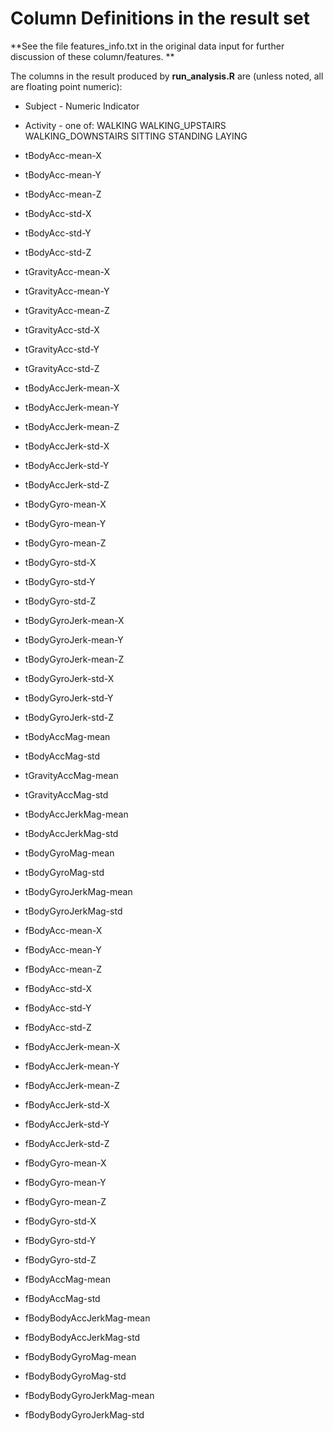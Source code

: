 # Column Definitions in the result set

**See the file features_info.txt in the original data input for further discussion of these column/features. **

The columns in the result produced by **run_analysis.R**  are  (unless noted, all are floating point numeric): 

* Subject   - Numeric Indicator

* Activity - one of: WALKING  WALKING_UPSTAIRS  WALKING_DOWNSTAIRS  SITTING  STANDING  LAYING

* tBodyAcc-mean-X           

* tBodyAcc-mean-Y           

* tBodyAcc-mean-Z           

* tBodyAcc-std-X            

* tBodyAcc-std-Y            

* tBodyAcc-std-Z           

* tGravityAcc-mean-X        

* tGravityAcc-mean-Y        

* tGravityAcc-mean-Z        

* tGravityAcc-std-X         

* tGravityAcc-std-Y         

* tGravityAcc-std-Z        

* tBodyAccJerk-mean-X       

* tBodyAccJerk-mean-Y       

* tBodyAccJerk-mean-Z       

* tBodyAccJerk-std-X        

* tBodyAccJerk-std-Y        

* tBodyAccJerk-std-Z       

* tBodyGyro-mean-X          

* tBodyGyro-mean-Y          

* tBodyGyro-mean-Z          

* tBodyGyro-std-X           

* tBodyGyro-std-Y           

* tBodyGyro-std-Z          

* tBodyGyroJerk-mean-X      

* tBodyGyroJerk-mean-Y      

* tBodyGyroJerk-mean-Z      

* tBodyGyroJerk-std-X       

* tBodyGyroJerk-std-Y       

* tBodyGyroJerk-std-Z      

* tBodyAccMag-mean          

* tBodyAccMag-std           

* tGravityAccMag-mean       

* tGravityAccMag-std        

* tBodyAccJerkMag-mean      

* tBodyAccJerkMag-std      

* tBodyGyroMag-mean         

* tBodyGyroMag-std          

* tBodyGyroJerkMag-mean     

* tBodyGyroJerkMag-std      

* fBodyAcc-mean-X           

* fBodyAcc-mean-Y          

* fBodyAcc-mean-Z           

* fBodyAcc-std-X            

* fBodyAcc-std-Y            

* fBodyAcc-std-Z            

* fBodyAccJerk-mean-X       

* fBodyAccJerk-mean-Y      

* fBodyAccJerk-mean-Z       

* fBodyAccJerk-std-X        

* fBodyAccJerk-std-Y        

* fBodyAccJerk-std-Z        

* fBodyGyro-mean-X          

* fBodyGyro-mean-Y         

* fBodyGyro-mean-Z          

* fBodyGyro-std-X           

* fBodyGyro-std-Y           

* fBodyGyro-std-Z           

* fBodyAccMag-mean          

* fBodyAccMag-std          

* fBodyBodyAccJerkMag-mean  

* fBodyBodyAccJerkMag-std   

* fBodyBodyGyroMag-mean     

* fBodyBodyGyroMag-std      

* fBodyBodyGyroJerkMag-mean 

* fBodyBodyGyroJerkMag-std 
